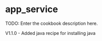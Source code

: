 # app_service

TODO: Enter the cookbook description here.

V1.1.0	-	Added java recipe for installing java
